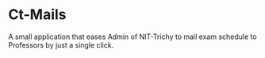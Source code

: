 Ct-Mails
========

A small application that eases Admin of NIT-Trichy to mail  exam schedule to Professors by just a single click.
